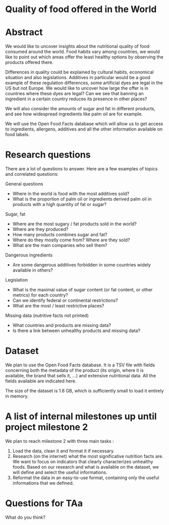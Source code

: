 # Quality of food offered in the World

# Abstract
We would like to uncover insights about the nutritional quality of food consumed around the world. Food habits vary among countries, we would like to point out which areas offer the least healthy options by observing the products offered there.

Differences in quality could be explained by cultural habits, economical situation and also legislations. Additives in particular would be a good example of these regulation differences, some artificial dyes are legal in the US but not Europe. We would like to uncover how large the offer is in countries where these dyes are legal? Can we see that banning an ingredient in a certain country reduces its presence in other places?

We will also consider the amounts of sugar and fat in different products, and see how widespread ingredients like palm oil are for example.

We will use the Open Food Facts database which will allow us to get access to ingredients, allergens, additives and all the other information available on food labels.

# Research questions
There are a lot of questions to answer. Here are a few examples of topics and correlated questions:

General questions
* Where in the world is food with the most additives sold?
* What is the proportion of palm oil or ingredients derived palm oil in products with a high quantity of fat or sugar?

Sugar, fat
* Where are the most sugary / fat products sold in the world?
* Where are they produced?
* How many products combines sugar and fat?
* Where do they mostly come from? Where are they sold?
* What are the main companies who sell them?

Dangerous ingredients
* Are some dangerous additives forbidden in some countries widely available in others?

Legislation
* What is the maximal value of sugar content (or fat content, or other metrics) for each country?
* Can we identify federal or continental restrictions?
* What are the most / least restrictive places?

Missing data (nutritive facts not printed)
* What countries and products are missing data?
* Is there a link between unhealthy products and missing data?

# Dataset
We plan to use the Open Food Facts database. It is a TSV file with fields concerning both the metadata of the product (its origin, where it is available, the brand that sells it, ...)  and extensive nutritional data. All the fields available are indicated here.

The size of the dataset is 1.6 GB, which is sufficiently small to load it entirely in memory.

# A list of internal milestones up until project milestone 2
We plan to reach milestone 2 with three main tasks :

1. Load the data, clean it and format it if necessary.
2. Research (on the internet) what the most significative nutrition facts are. We want to focus on indicators that clearly characterizes unhealthy foods. Based on our research and what is available on the dataset, we will define and select the useful informations.
3. Reformat the data in an easy-to-use format, containing only the useful informations that we defined.


# Questions for TAa
What do you think?
